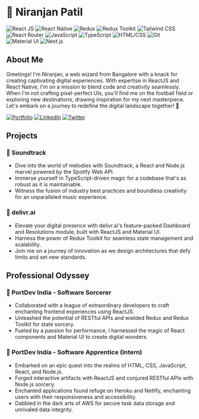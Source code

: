 # 🚀 Niranjan Patil

 ![React JS](https://img.shields.io/badge/React%20JS-Expert-purple?style=for-the-badge&logo=react)
 ![React Native](https://img.shields.io/badge/React%20Native-Expert-yellow?style=for-the-badge&logo=react)
 ![Redux](https://img.shields.io/badge/Redux-Intermediate-Violet?style=for-the-badge&logo=redux)
 ![Redux Toolkit](https://img.shields.io/badge/Redux%20Toolkit-Expert-darkgreen?style=for-the-badge&logo=redux)
 ![Tailwind CSS](https://img.shields.io/badge/Tailwind%20CSS-Expert-Indigo?style=for-the-badge&logo=tailwind-css)
 ![React Router](https://img.shields.io/badge/React%20Router-Intermediate-blue?style=for-the-badge&logo=react-router)
 ![JavaScript](https://img.shields.io/badge/JavaScript-Expert-red?style=for-the-badge&logo=javascript)
 ![TypeScript](https://img.shields.io/badge/TypeScript-Intermediate-green?style=for-the-badge&logo=typescript)
 ![HTML/CSS](https://img.shields.io/badge/HTML%2FCSS-Expert-purple?style=for-the-badge&logo=html5) 
 ![Git](https://img.shields.io/badge/Git-Expert-red?style=for-the-badge&logo=git)
 ![Material UI](https://img.shields.io/badge/Material%20UI-Intermediate-blue?style=for-the-badge&logo=material-ui)
 ![Next.js](https://img.shields.io/badge/Next.js-Intermediate-yellow?style=for-the-badge&logo=next-js)

##  About Me
Greetings! I'm Niranjan, a web wizard from Bangalore with a knack for creating captivating digital experiences. With expertise in ReactJS and React Native, I'm on a mission to blend code and creativity seamlessly. When I'm not crafting pixel-perfect UIs, you'll find me on the football field or exploring new destinations, drawing inspiration for my next masterpiece. Let's embark on a journey to redefine the digital landscape together! 🌟

[![Portfolio](https://img.shields.io/badge/Portfolio-Website-brightgreen?style=for-the-badge&logo=react)](https://niranjan-patil.vercel.app) [![LinkedIn](https://img.shields.io/badge/LinkedIn-Profile-blue?style=for-the-badge&logo=linkedin)](https://www.linkedin.com/in/heyniranjanpatil) [![Twitter](https://img.shields.io/badge/Twitter-Profile-blue?style=for-the-badge&logo=twitter)](https://twitter.com/heyniranjanp)


## Projects
### 🎵 Soundtrack
- Dive into the world of melodies with Soundtrack, a React and Node.js marvel powered by the Spotify Web API.
- Immerse yourself in TypeScript-driven magic for a codebase that's as robust as it is maintainable.
- Witness the fusion of industry best practices and boundless creativity for an unparalleled music experience.

### 🚀 delivr.ai
- Elevate your digital presence with delivr.ai's feature-packed Dashboard and Resolutions module, built with ReactJS and Material UI.
- Harness the power of Redux Toolkit for seamless state management and scalability.
- Join me on a journey of innovation as we design architectures that defy limits and set new standards.


## Professional Odyssey
### 🌟 PortDev India - Software Sorcerer
- Collaborated with a league of extraordinary developers to craft enchanting frontend experiences using ReactJS.
- Unleashed the potential of RESTful APIs and wielded Redux and Redux Toolkit for state sorcery.
- Fueled by a passion for performance, I harnessed the magic of React components and Material UI to create digital wonders.

### 🔮 PortDev India - Software Apprentice (Intern)
- Embarked on an epic quest into the realms of HTML, CSS, JavaScript, React, and Node.js.
- Forged interactive artifacts with ReactJS and conjured RESTful APIs with Node.js sorcery.
- Enchanted applications found refuge on Heroku and Netlify, enchanting users with their responsiveness and accessibility.
- Dabbled in the dark arts of AWS for secure task data storage and unrivaled data integrity.




